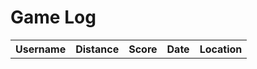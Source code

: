 # Game Log
<table id="recentGames" style="width: 100%;">
  <tr>
    <th>Username</th>
    <th>Distance</th>
    <th>Score</th>
    <th>Date</th>
    <th>Location</th>
  </tr>
  <tbody id="get">
  </tbody>
</table>

<script>
// Function to update the leaderboard
function updateLeaderboard() {
    console.log('Updating leaderboard...');

    // Make the asynchronous GET request to retrieve leaderboard data from the API
    $.getJSON('http://localhost:8086/api/leaderboardUser/getMaxScore')
        .done(function (data) {
            // Clear the current leaderboard on update
            $('#recentGames').empty();

            // Add labels to the leaderboard table
            var labelsRow = '<tr>' +
                '<th>Name</th>' +
                '<th>Score</th>' +
                '<th>Date</th>' +
                '<th>Locations</th>' +
                '<th>Total Distance</th>' +
                '</tr>';

            $('#recentGames').append(labelsRow);

            // Adds the new data to the leaderboard from the API response
            data.forEach(function (entry) {
                var name = entry.name;
                var score = entry.score;
                var date = entry.dateG;
                var locations = Array.isArray(entry.locations) ? entry.locations.join(', ') : '';
                var totalDistance = entry.tot_distance;

                var row = '<tr>' +
                    '<td>' + name + '</td>' +
                    '<td>' + score + '</td>' +
                    '<td>' + date + '</td>' +
                    '<td>' + locations + '</td>' +
                    '<td>' + totalDistance + '</td>' +
                    '</tr>';

                $('#recentGames').append(row);
            });

            console.log('Leaderboard updated.');
        })
        .fail(function (error) {
            console.log('Error:', error);
        });
}
setInterval(updateLeaderboard, 1000);
</script>
